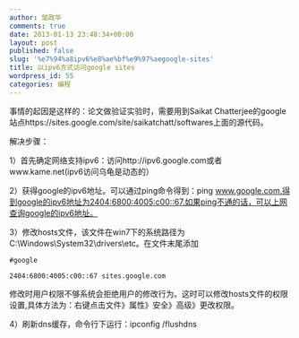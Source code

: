 ```yaml
---
author: 邹政华
comments: true
date: 2013-01-13 23:48:34+00:00
layout: post
published: false
slug: '%e7%94%a8ipv6%e8%ae%bf%e9%97%aegoogle-sites'
title: 以ipv6方式访问google sites
wordpress_id: 55
categories: 编程
---
```


事情的起因是这样的：论文做验证实验时，需要用到Saikat Chatterjee的google站点https://sites.google.com/site/saikatchatt/softwares上面的源代码。

解决步骤：

1）首先确定网络支持ipv6：访问http://ipv6.google.com或者www.kame.net(ipv6访问乌龟是动态的）

2）获得google的ipv6地址。可以通过ping命令得到：ping www.google.com.得到google的ipv6地址为2404:6800:4005:c00::67.如果ping不通的话，可以上网查询google的ipv6地址。

3）修改hosts文件，该文件在win7下的系统路径为C:\Windows\System32\drivers\etc。在文件末尾添加

    
    #google
    
    2404:6800:4005:c00::67 sites.google.com


修改时用户权限不够系统会拒绝用户的修改行为。这时可以修改hosts文件的权限设置,具体方法为：右键点击文件》属性》安全》高级》更改权限。

4）刷新dns缓存，命令行下运行：ipconfig /flushdns
